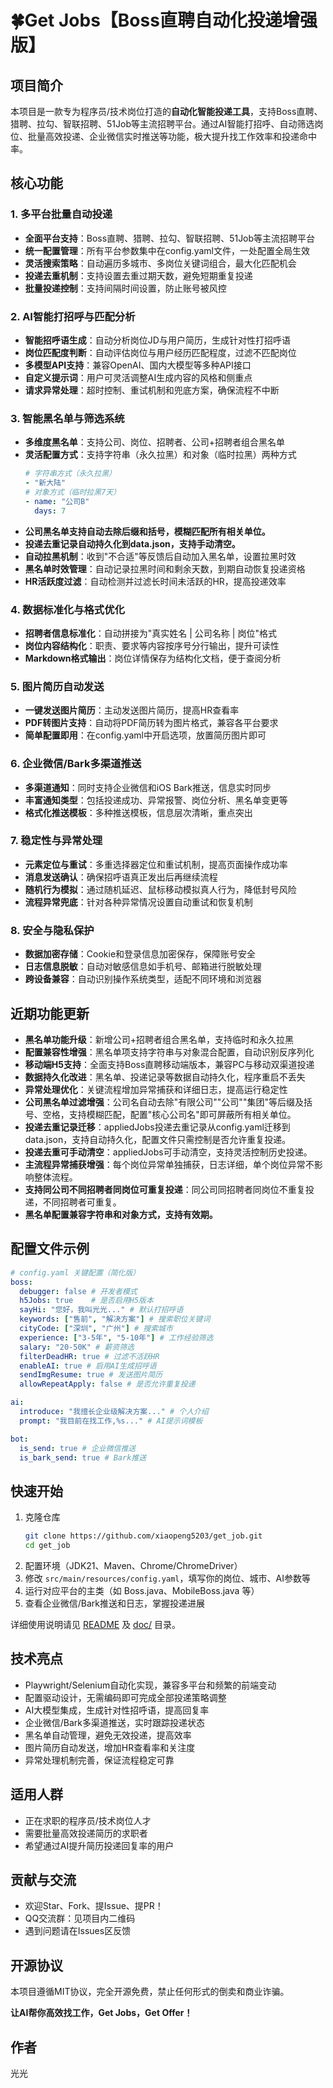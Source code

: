 # 🍀Get Jobs【Boss直聘自动化投递增强版】

## 项目简介

本项目是一款专为程序员/技术岗位打造的**自动化智能投递工具**，支持Boss直聘、猎聘、拉勾、智联招聘、51Job等主流招聘平台。通过AI智能打招呼、自动筛选岗位、批量高效投递、企业微信实时推送等功能，极大提升找工作效率和投递命中率。

## 核心功能

### 1. 多平台批量自动投递
- **全面平台支持**：Boss直聘、猎聘、拉勾、智联招聘、51Job等主流招聘平台
- **统一配置管理**：所有平台参数集中在config.yaml文件，一处配置全局生效
- **灵活搜索策略**：自动遍历多城市、多岗位关键词组合，最大化匹配机会
- **投递去重机制**：支持设置去重过期天数，避免短期重复投递
- **批量投递控制**：支持间隔时间设置，防止账号被风控

### 2. AI智能打招呼与匹配分析
- **智能招呼语生成**：自动分析岗位JD与用户简历，生成针对性打招呼语
- **岗位匹配度判断**：自动评估岗位与用户经历匹配程度，过滤不匹配岗位
- **多模型API支持**：兼容OpenAI、国内大模型等多种API接口
- **自定义提示词**：用户可灵活调整AI生成内容的风格和侧重点
- **请求异常处理**：超时控制、重试机制和兜底方案，确保流程不中断

### 3. 智能黑名单与筛选系统
- **多维度黑名单**：支持公司、岗位、招聘者、公司+招聘者组合黑名单
- **灵活配置方式**：支持字符串（永久拉黑）和对象（临时拉黑）两种方式
  ```yaml
  # 字符串方式（永久拉黑）
  - "新大陆"
  # 对象方式（临时拉黑7天）
  - name: "公司B"
    days: 7
  ```
- **公司黑名单支持自动去除后缀和括号，模糊匹配所有相关单位。**
- **投递去重记录自动持久化到data.json，支持手动清空。**
- **自动拉黑机制**：收到"不合适"等反馈后自动加入黑名单，设置拉黑时效
- **黑名单时效管理**：自动记录拉黑时间和剩余天数，到期自动恢复投递资格
- **HR活跃度过滤**：自动检测并过滤长时间未活跃的HR，提高投递效率

### 4. 数据标准化与格式优化
- **招聘者信息标准化**：自动拼接为"真实姓名 | 公司名称 | 岗位"格式
- **岗位内容结构化**：职责、要求等内容按序号分行输出，提升可读性
- **Markdown格式输出**：岗位详情保存为结构化文档，便于查阅分析

### 5. 图片简历自动发送
- **一键发送图片简历**：主动发送图片简历，提高HR查看率
- **PDF转图片支持**：自动将PDF简历转为图片格式，兼容各平台要求
- **简单配置即用**：在config.yaml中开启选项，放置简历图片即可

### 6. 企业微信/Bark多渠道推送
- **多渠道通知**：同时支持企业微信和iOS Bark推送，信息实时同步
- **丰富通知类型**：包括投递成功、异常报警、岗位分析、黑名单变更等
- **格式化推送模板**：多种推送模板，信息层次清晰，重点突出

### 7. 稳定性与异常处理
- **元素定位与重试**：多重选择器定位和重试机制，提高页面操作成功率
- **消息发送确认**：确保招呼语真正发出后再继续流程
- **随机行为模拟**：通过随机延迟、鼠标移动模拟真人行为，降低封号风险
- **流程异常兜底**：针对各种异常情况设置自动重试和恢复机制

### 8. 安全与隐私保护
- **数据加密存储**：Cookie和登录信息加密保存，保障账号安全
- **日志信息脱敏**：自动对敏感信息如手机号、邮箱进行脱敏处理
- **跨设备兼容**：自动识别操作系统类型，适配不同环境和浏览器

## 近期功能更新

- **黑名单功能升级**：新增公司+招聘者组合黑名单，支持临时和永久拉黑
- **配置兼容性增强**：黑名单项支持字符串与对象混合配置，自动识别反序列化
- **移动端H5支持**：全面支持Boss直聘移动端版本，兼容PC与移动双渠道投递
- **数据持久化改进**：黑名单、投递记录等数据自动持久化，程序重启不丢失
- **异常处理优化**：关键流程增加异常捕获和详细日志，提高运行稳定性
- **公司黑名单过滤增强**：公司名自动去除"有限公司""公司""集团"等后缀及括号、空格，支持模糊匹配，配置"核心公司名"即可屏蔽所有相关单位。
- **投递去重记录迁移**：appliedJobs投递去重记录从config.yaml迁移到data.json，支持自动持久化，配置文件只需控制是否允许重复投递。
- **投递去重可手动清空**：appliedJobs可手动清空，支持灵活控制历史投递。
- **主流程异常捕获增强**：每个岗位异常单独捕获，日志详细，单个岗位异常不影响整体流程。
- **支持同公司不同招聘者同岗位可重复投递**：同公司同招聘者同岗位不重复投递，不同招聘者可重复。
- **黑名单配置兼容字符串和对象方式，支持有效期。**

## 配置文件示例

```yaml
# config.yaml 关键配置（简化版）
boss:
  debugger: false # 开发者模式
  h5Jobs: true    # 是否启用H5版本
  sayHi: "您好，我叫光光..." # 默认打招呼语
  keywords: ["售前", "解决方案"] # 搜索职位关键词
  cityCode: ["深圳", "广州"] # 搜索城市
  experience: ["3-5年", "5-10年"] # 工作经验筛选
  salary: "20-50K" # 薪资筛选
  filterDeadHR: true # 过滤不活跃HR
  enableAI: true # 启用AI生成招呼语
  sendImgResume: true # 发送图片简历
  allowRepeatApply: false # 是否允许重复投递

ai:
  introduce: "我擅长企业级解决方案..." # 个人介绍
  prompt: "我目前在找工作,%s..." # AI提示词模板

bot:
  is_send: true # 企业微信推送
  is_bark_send: true # Bark推送
```

## 快速开始

1. 克隆仓库  
   ```bash
   git clone https://github.com/xiaopeng5203/get_job.git
   cd get_job
   ```
2. 配置环境（JDK21、Maven、Chrome/ChromeDriver）
3. 修改 `src/main/resources/config.yaml`，填写你的岗位、城市、AI参数等
4. 运行对应平台的主类（如 Boss.java、MobileBoss.java 等）
5. 查看企业微信/Bark推送和日志，掌握投递进展

详细使用说明请见 [README](./README.md) 及 [doc/](./doc/) 目录。

## 技术亮点

- Playwright/Selenium自动化实现，兼容多平台和频繁的前端变动
- 配置驱动设计，无需编码即可完成全部投递策略调整
- AI大模型集成，生成针对性招呼语，提高回复率
- 企业微信/Bark多渠道推送，实时跟踪投递状态
- 黑名单自动管理，避免无效投递，提高效率
- 图片简历自动发送，增加HR查看率和关注度
- 异常处理机制完善，保证流程稳定可靠

## 适用人群

- 正在求职的程序员/技术岗位人才
- 需要批量高效投递简历的求职者
- 希望通过AI提升简历投递回复率的用户

## 贡献与交流

- 欢迎Star、Fork、提Issue、提PR！
- QQ交流群：见项目内二维码
- 遇到问题请在Issues区反馈

## 开源协议

本项目遵循MIT协议，完全开源免费，禁止任何形式的倒卖和商业诈骗。

**让AI帮你高效找工作，Get Jobs，Get Offer！**

## 作者

光光
